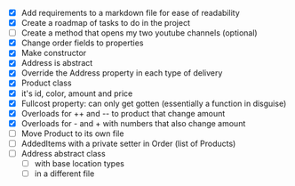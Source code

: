 - [x] Add requirements to a markdown file for ease of readability
- [x] Create a roadmap of tasks to do in the project
- [ ] Create a method that opens my two youtube channels (optional)
- [x] Change order fields to properties
- [x] Make constructor
- [x] Address is abstract
- [x] Override the Address property in each type of delivery
- [x] Product class
- [x] it's id, color, amount and price
- [x] Fullcost property: can only get gotten (essentially a function in disguise)
- [x] Overloads for ++ and -- to product that change amount
- [x] Overloads for - and + with numbers that also change amount
- [ ] Move Product to its own file
- [ ] AddedItems with a private setter in Order (list of Products)
- [ ] Address abstract class 
   - [ ] with base location types
   - [ ] in a different file